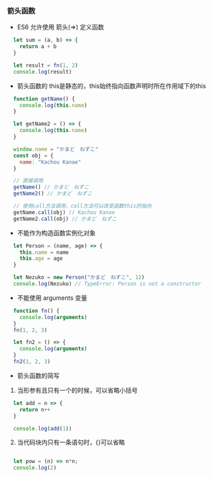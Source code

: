 ### 箭头函数
+ ES6 允许使用 箭头(=>) 定义函数
```js
  let sum = (a, b) => {
    return a + b
  }

  let result = fn(1, 2)
  console.log(result)
```

+ 箭头函数的 this是静态的，this始终指向函数声明时所在作用域下的this
```js
  function getName() {
    console.log(this.name)
  }

  let getName2 = () => {
    console.log(this.name)
  }

  window.name = "かまど　ねずこ"
  const obj = {
    name: "Kachou Kanae"
  }

  // 直接调用
  getName() // かまど　ねずこ
  getName2() // かまど　ねずこ

  // 使用call方法调用，call方法可以改变函数this的指向
  getName.call(obj) // Kachou Kanae
  getName2.call(obj) // かまど　ねずこ
```

+ 不能作为构造函数实例化对象
```js
  let Person = (name, age) => {
    this.name = name
    this.age = age
  }

  let Nezuko = new Person("かまど　ねずこ", 12)
  console.log(Nezuko) // TypeError: Person is not a constructor
```

+ 不能使用 arguments 变量
```js
  function fn() {
    console.log(arguments)
  }
  fn(1, 2, 3) 

  let fn2 = () => {
    console.log(arguments)
  }
  fn2(1, 2, 3)
```

+ 箭头函数的简写

1. 当形参有且只有一个的时候，可以省略小括号
```js
  let add = n => {
    return n++
  }

  console.log(add(1))
```

2. 当代码块内只有一条语句时，{}可以省略
```js

  let pow = (n) => n*n;
  console.log(2)
```
